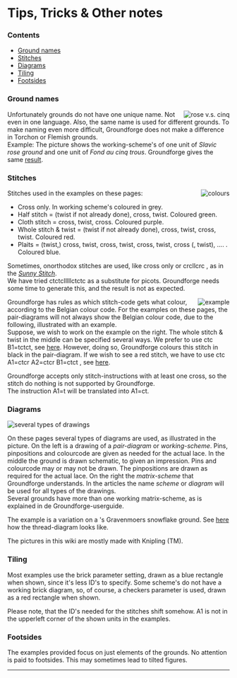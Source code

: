 # Tips, Tricks & Other notes

### Contents
* [Ground names](#ground-names)
* [Stitches](#stitches)
* [Diagrams](#diagrams)
* [Tiling](#tiling)
* [Footsides](#footsides)

### Ground names
<img alt="rose v.s. cinq" align="right" src="https://maetempels.github.io/MAE-gf/images_wt/gf-slaaf-vierge.png"> 

Unfortunately grounds do not have one unique name. Not even in one language. Also, the same name is used for different grounds. To make naming even more difficult, Groundforge does not make a difference in Torchon or Flemish grounds.         
Example: The picture shows the working-scheme's of one unit of _Slavic rose ground_ and one unit of _Fond au cinq trous_. Groundforge gives the same [result][ex-5G].

### Stitches
<img alt="colours" align="right" src="https://maetempels.github.io/MAE-gf/images_wt/gf-kleurtjes.png">

Stitches used in the examples on these pages:
* Cross only. In working scheme's coloured in <span class="b-grey">grey.</span>
* Half stitch = (twist if not already done), cross, twist. Coloured <span class="b-gree">green</span>.
* Cloth stitch = cross, twist, cross. Coloured <span class="b-purp">purple</span>.
* Whole stitch & twist = (twist if not already done), cross, twist, cross, twist. Coloured <span class="b-red">red</span>.
* Plaits = (twist,) cross, twist, cross, twist, cross, twist, cross (, twist), .... . Coloured <span class="b-blue">blue</span>.

Sometimes, onorthodox stitches are used, like <span class="stch">cross only</span> or <span class="stch">crcllcrc</span> , as in the [_Sunny Stitch_][ex-sun].    
We have tried <span class="stch">ctctclllllctctc</span>  as a substitute for picots. Groundforge needs some time to generate this, and the result is not as expected.

<img alt="example" align="right" src="https://maetempels.github.io/MAE-gf/images_wt/gf-tctct.png">

Groundforge has rules as which stitch-code gets what colour, according to the Belgian colour code. For the examples on these pages, the pair-diagrams will not always show the Belgian colour code, due to the following, illustrated with an example.            
Suppose, we wish to work on the example on the right. The whole stitch & twist in the middle can be specified several ways. We prefer to use <span class="stch">ctc B1=tctct</span>, see [here][ex-tctct]. However, doing so, Groundforge colours this stitch in black in the pair-diagram. If we wish to see a red stitch, we have to use <span class="stch">ctc A1=ctcr A2=ctcr B1=ctct</span> , see [here][ex-ctct].

Groundforge accepts only stitch-instructions with at least one cross, so the stitch <span class="stch">do nothing</span> is not supported by Groundforge.          
The instruction <span class="stch">A1=t</span> will be translated into <span class="stch">A1=ct</span>.               

### Diagrams
<p class="central"><img alt="several types of drawings" src="https://maetempels.github.io/MAE-gf/images/gf%20picts.png"></p>

On these pages several types of diagrams are used, as illustrated in the picture. On the left is a drawing of a _pair-diagram_ or _working-scheme_. Pins, pinpositions and colourcode are given as needed for the actual lace. In the middle the ground is drawn schematic, to given an impression. Pins and colourcode may or may not be drawn. The pinpositions are drawn as required for the actual lace. On the right the _matrix-scheme_ that Groundforge understands. In the articles the name _scheme_ or _diagram_ will be used for all types of the drawings.                     
Several grounds have more than one working matrix-scheme, as is explained in de Groundforge-userguide.    

The example is a variation on a 's Gravenmoers snowflake ground. See [here][ex-0306] how the thread-diagram looks like.      

The pictures in this wiki are mostly made with Knipling (TM).

### Tiling
Most examples use the <span class="elem">brick</span> parameter setting, drawn as a blue rectangle when shown, since it's less ID's to specify. Some scheme's do not have a working brick diagram, so, of course, a <span class="elem">checkers</span> parameter is used, drawn as a red rectangle when shown.           

Please note, that the ID's needed for the stitches shift somehow. <span class="elem">A1</span> is not in the upperleft corner of the shown units in the examples.

### Footsides
The examples provided focus on just elements of the grounds. No attention is paid to footsides. This may sometimes lead to tilted figures.

***


[ex-sun]: https://maetempels.github.io/MAE-gf/docs/marian#sunny-stitch

[ex-tctct]: https://d-bl.github.io/GroundForge/index.html?m=88%2011%3Bbricks%3B16%3B16%3B0%3B0&s1=ctc%20B1%3Dtctct

[ex-ctct]: https://d-bl.github.io/GroundForge/index.html?m=88%2011%3Bbricks%3B16%3B16%3B0%3B0&s1=ctc%20B1%3Dctct%20A2%3Dctcr%20A1%3Dctcr

[ex-5G]: https://d-bl.github.io/GroundForge/index.html?m=5831%20-4-7%3Bbricks%3B16%3B16%3B0%3B0&s1=ct%20A1%3Dctct%20C1%3Dctct

[ex-0306]: https://d-bl.github.io/GroundForge/index.html?m=--B-C---%0A-E-5-O-K%0A5-----5-%0A-------5%3Bbricks%3B24%3B24%3B0%3B0&s1=c%20F4%3Dctct%20B2%3Dtct%20B4%3Dtctc%20A1%3Dcl%20C1%3Dcr


